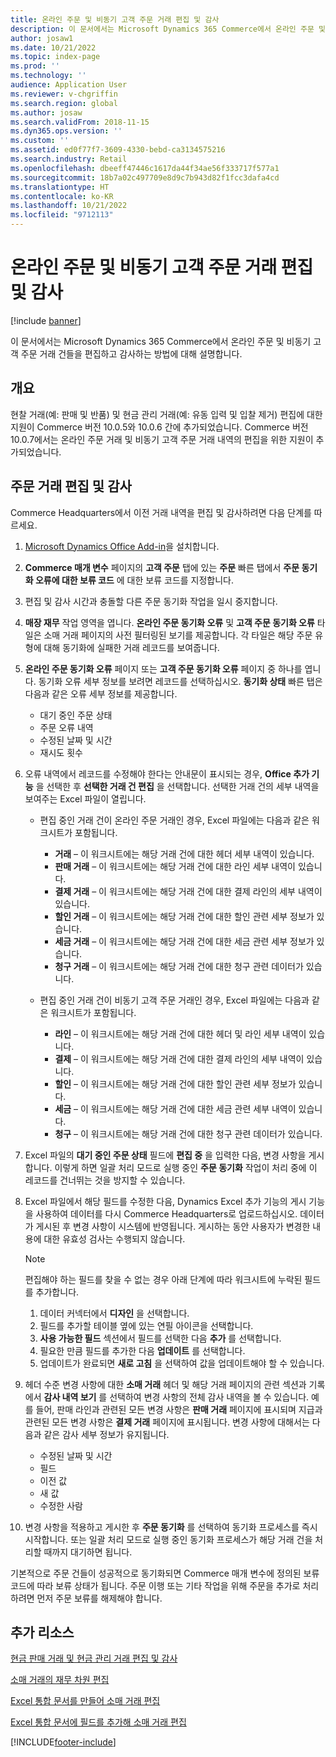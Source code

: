 ```yaml
---
title: 온라인 주문 및 비동기 고객 주문 거래 편집 및 감사
description: 이 문서에서는 Microsoft Dynamics 365 Commerce에서 온라인 주문 및 비동기 고객 주문 거래 건들을 편집하고 감사하는 방법에 대해 설명합니다.
author: josaw1
ms.date: 10/21/2022
ms.topic: index-page
ms.prod: ''
ms.technology: ''
audience: Application User
ms.reviewer: v-chgriffin
ms.search.region: global
ms.author: josaw
ms.search.validFrom: 2018-11-15
ms.dyn365.ops.version: ''
ms.custom: ''
ms.assetid: ed0f77f7-3609-4330-bebd-ca3134575216
ms.search.industry: Retail
ms.openlocfilehash: dbeeff47446c1617da44f34ae56f333717f577a1
ms.sourcegitcommit: 18b7a02c497709e8d9c7b943d82f1fcc3dafa4cd
ms.translationtype: HT
ms.contentlocale: ko-KR
ms.lasthandoff: 10/21/2022
ms.locfileid: "9712113"
---
```

# <a name="edit-and-audit-online-order-and-asynchronous-customer-order-transactions"></a>온라인 주문 및 비동기 고객 주문 거래 편집 및 감사

[!include [banner](../includes/banner.md)]

이 문서에서는 Microsoft Dynamics 365 Commerce에서 온라인 주문 및 비동기 고객 주문 거래 건들을 편집하고 감사하는 방법에 대해 설명합니다.

## <a name="overview"></a>개요

현찰 거래(예: 판매 및 반품) 및 현금 관리 거래(예: 유동 입력 및 입찰 제거) 편집에 대한 지원이 Commerce 버전 10.0.5와 10.0.6 간에 추가되었습니다. Commerce 버전 10.0.7에서는 온라인 주문 거래 및 비동기 고객 주문 거래 내역의 편집을 위한 지원이 추가되었습니다.

## <a name="edit-and-audit-order-transactions"></a>주문 거래 편집 및 감사

Commerce Headquarters에서 이전 거래 내역을 편집 및 감사하려면 다음 단계를 따르세요.

1. [Microsoft Dynamics Office Add-in](https://appsource.microsoft.com/product/office/WA104379629?tab=Overview)을 설치합니다.
1. **Commerce 매개 변수** 페이지의 **고객 주문** 탭에 있는 **주문** 빠른 탭에서 **주문 동기화 오류에 대한 보류 코드** 에 대한 보류 코드를 지정합니다.
2. 편집 및 감사 시간과 충돌할 다른 주문 동기화 작업을 일시 중지합니다.
3. **매장 재무** 작업 영역을 엽니다. **온라인 주문 동기화 오류** 및 **고객 주문 동기화 오류** 타일은 소매 거래 페이지의 사전 필터링된 보기를 제공합니다. 각 타일은 해당 주문 유형에 대해 동기화에 실패한 거래 레코드를 보여줍니다.
4. **온라인 주문 동기화 오류** 페이지 또는 **고객 주문 동기화 오류** 페이지 중 하나를 엽니다. 동기화 오류 세부 정보를 보려면 레코드를 선택하십시오. **동기화 상태** 빠른 탭은 다음과 같은 오류 세부 정보를 제공합니다.

    - 대기 중인 주문 상태
    - 주문 오류 내역
    - 수정된 날짜 및 시간
    - 재시도 횟수

1. 오류 내역에서 레코드를 수정해야 한다는 안내문이 표시되는 경우, **Office 추가 기능** 을 선택한 후 **선택한 거래 건 편집** 을 선택합니다. 선택한 거래 건의 세부 내역을 보여주는 Excel 파일이 열립니다.

    - 편집 중인 거래 건이 온라인 주문 거래인 경우, Excel 파일에는 다음과 같은 워크시트가 포함됩니다.

        - **거래** – 이 워크시트에는 해당 거래 건에 대한 헤더 세부 내역이 있습니다.
        - **판매 거래** – 이 워크시트에는 해당 거래 건에 대한 라인 세부 내역이 있습니다.
        - **결제 거래** – 이 워크시트에는 해당 거래 건에 대한 결제 라인의 세부 내역이 있습니다.
        - **할인 거래** – 이 워크시트에는 해당 거래 건에 대한 할인 관련 세부 정보가 있습니다.
        - **세금 거래** – 이 워크시트에는 해당 거래 건에 대한 세금 관련 세부 정보가 있습니다.
        - **청구 거래** – 이 워크시트에는 해당 거래 건에 대한 청구 관련 데이터가 있습니다.

    - 편집 중인 거래 건이 비동기 고객 주문 거래인 경우, Excel 파일에는 다음과 같은 워크시트가 포함됩니다.

        - **라인** – 이 워크시트에는 해당 거래 건에 대한 헤더 및 라인 세부 내역이 있습니다.
        - **결제** – 이 워크시트에는 해당 거래 건에 대한 결제 라인의 세부 내역이 있습니다.
        - **할인** – 이 워크시트에는 해당 거래 건에 대한 할인 관련 세부 정보가 있습니다.
        - **세금** – 이 워크시트에는 해당 거래 건에 대한 세금 관련 세부 내역이 있습니다.
        - **청구** – 이 워크시트에는 해당 거래 건에 대한 청구 관련 데이터가 있습니다.

1. Excel 파일의 **대기 중인 주문 상태** 필드에 **편집 중** 을 입력한 다음, 변경 사항을 게시합니다. 이렇게 하면 일괄 처리 모드로 실행 중인 **주문 동기화** 작업이 처리 중에 이 레코드를 건너뛰는 것을 방지할 수 있습니다.
1. Excel 파일에서 해당 필드를 수정한 다음, Dynamics Excel 추가 기능의 게시 기능을 사용하여 데이터를 다시 Commerce Headquarters로 업로드하십시오. 데이터가 게시된 후 변경 사항이 시스템에 반영됩니다. 게시하는 동안 사용자가 변경한 내용에 대한 유효성 검사는 수행되지 않습니다.
    > [!NOTE]
    > 편집해야 하는 필드를 찾을 수 없는 경우 아래 단계에 따라 워크시트에 누락된 필드를 추가합니다.
    >   1. 데이터 커넥터에서 **디자인** 을 선택합니다.
    >   1. 필드를 추가할 테이블 옆에 있는 연필 아이콘을 선택합니다.
    >   1. **사용 가능한 필드** 섹션에서 필드를 선택한 다음 **추가** 를 선택합니다.
    >   1. 필요한 만큼 필드를 추가한 다음 **업데이트** 를 선택합니다.
    >   1. 업데이트가 완료되면 **새로 고침** 을 선택하여 값을 업데이트해야 할 수 있습니다.

3. 헤더 수준 변경 사항에 대한 **소매 거래** 헤더 및 해당 거래 페이지의 관련 섹션과 기록에서 **감사 내역 보기** 를 선택하여 변경 사항의 전체 감사 내역을 볼 수 있습니다. 예를 들어, 판매 라인과 관련된 모든 변경 사항은 **판매 거래** 페이지에 표시되며 지급과 관련된 모든 변경 사항은 **결제 거래** 페이지에 표시됩니다. 변경 사항에 대해서는 다음과 같은 감사 세부 정보가 유지됩니다.

    - 수정된 날짜 및 시간
    - 필드
    - 이전 값
    - 새 값
    - 수정한 사람

1. 변경 사항을 적용하고 게시한 후 **주문 동기화** 를 선택하여 동기화 프로세스를 즉시 시작합니다. 또는 일괄 처리 모드로 실행 중인 동기화 프로세스가 해당 거래 건을 처리할 때까지 대기하면 됩니다.

기본적으로 주문 건들이 성공적으로 동기화되면 Commerce 매개 변수에 정의된 보류 코드에 따라 보류 상태가 됩니다. 주문 이행 또는 기타 작업을 위해 주문을 추가로 처리하려면 먼저 주문 보류를 해제해야 합니다.

## <a name="additional-resources"></a>추가 리소스

[현금 판매 거래 및 현금 관리 거래 편집 및 감사](edit-cash-trans.md)

[소매 거래의 재무 차원 편집](edit-financial-dim.md)

[Excel 통합 문서를 만들어 소매 거래 편집](create-excel-edit.md)

[Excel 통합 문서에 필드를 추가해 소매 거래 편집](add-fields-excel.md)


[!INCLUDE[footer-include](../includes/footer-banner.md)]
